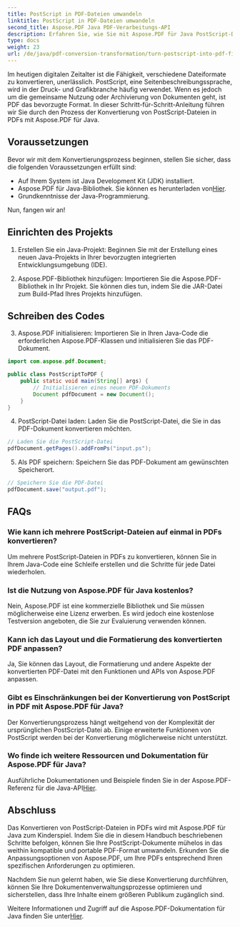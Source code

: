 ```yaml
---
title: PostScript in PDF-Dateien umwandeln
linktitle: PostScript in PDF-Dateien umwandeln
second_title: Aspose.PDF Java PDF-Verarbeitungs-API
description: Erfahren Sie, wie Sie mit Aspose.PDF für Java PostScript-Dateien mühelos in PDFs konvertieren. Folgen Sie unserer Schritt-für-Schritt-Anleitung zur nahtlosen Dateiformatkonvertierung.
type: docs
weight: 23
url: /de/java/pdf-conversion-transformation/turn-postscript-into-pdf-files/
---
```


Im heutigen digitalen Zeitalter ist die Fähigkeit, verschiedene Dateiformate zu konvertieren, unerlässlich. PostScript, eine Seitenbeschreibungssprache, wird in der Druck- und Grafikbranche häufig verwendet. Wenn es jedoch um die gemeinsame Nutzung oder Archivierung von Dokumenten geht, ist PDF das bevorzugte Format. In dieser Schritt-für-Schritt-Anleitung führen wir Sie durch den Prozess der Konvertierung von PostScript-Dateien in PDFs mit Aspose.PDF für Java. 

## Voraussetzungen

Bevor wir mit dem Konvertierungsprozess beginnen, stellen Sie sicher, dass die folgenden Voraussetzungen erfüllt sind:

- Auf Ihrem System ist Java Development Kit (JDK) installiert.
-  Aspose.PDF für Java-Bibliothek. Sie können es herunterladen von[Hier](https://releases.aspose.com/pdf/java/).
- Grundkenntnisse der Java-Programmierung.

Nun, fangen wir an!

## Einrichten des Projekts

1. Erstellen Sie ein Java-Projekt: Beginnen Sie mit der Erstellung eines neuen Java-Projekts in Ihrer bevorzugten integrierten Entwicklungsumgebung (IDE).

2. Aspose.PDF-Bibliothek hinzufügen: Importieren Sie die Aspose.PDF-Bibliothek in Ihr Projekt. Sie können dies tun, indem Sie die JAR-Datei zum Build-Pfad Ihres Projekts hinzufügen.

## Schreiben des Codes

3. Aspose.PDF initialisieren: Importieren Sie in Ihren Java-Code die erforderlichen Aspose.PDF-Klassen und initialisieren Sie das PDF-Dokument.

```java
import com.aspose.pdf.Document;

public class PostScriptToPDF {
    public static void main(String[] args) {
        // Initialisieren eines neuen PDF-Dokuments
        Document pdfDocument = new Document();
    }
}
```

4. PostScript-Datei laden: Laden Sie die PostScript-Datei, die Sie in das PDF-Dokument konvertieren möchten.

```java
// Laden Sie die PostScript-Datei
pdfDocument.getPages().addFromPs("input.ps");
```

5. Als PDF speichern: Speichern Sie das PDF-Dokument am gewünschten Speicherort.

```java
// Speichern Sie die PDF-Datei
pdfDocument.save("output.pdf");
```

## FAQs

### Wie kann ich mehrere PostScript-Dateien auf einmal in PDFs konvertieren?

Um mehrere PostScript-Dateien in PDFs zu konvertieren, können Sie in Ihrem Java-Code eine Schleife erstellen und die Schritte für jede Datei wiederholen.

### Ist die Nutzung von Aspose.PDF für Java kostenlos?

Nein, Aspose.PDF ist eine kommerzielle Bibliothek und Sie müssen möglicherweise eine Lizenz erwerben. Es wird jedoch eine kostenlose Testversion angeboten, die Sie zur Evaluierung verwenden können.

### Kann ich das Layout und die Formatierung des konvertierten PDF anpassen?

Ja, Sie können das Layout, die Formatierung und andere Aspekte der konvertierten PDF-Datei mit den Funktionen und APIs von Aspose.PDF anpassen.

### Gibt es Einschränkungen bei der Konvertierung von PostScript in PDF mit Aspose.PDF für Java?

Der Konvertierungsprozess hängt weitgehend von der Komplexität der ursprünglichen PostScript-Datei ab. Einige erweiterte Funktionen von PostScript werden bei der Konvertierung möglicherweise nicht unterstützt.

### Wo finde ich weitere Ressourcen und Dokumentation für Aspose.PDF für Java?

 Ausführliche Dokumentationen und Beispiele finden Sie in der Aspose.PDF-Referenz für die Java-API[Hier](https://reference.aspose.com/pdf/java/).

## Abschluss

Das Konvertieren von PostScript-Dateien in PDFs wird mit Aspose.PDF für Java zum Kinderspiel. Indem Sie die in diesem Handbuch beschriebenen Schritte befolgen, können Sie Ihre PostScript-Dokumente mühelos in das weithin kompatible und portable PDF-Format umwandeln. Erkunden Sie die Anpassungsoptionen von Aspose.PDF, um Ihre PDFs entsprechend Ihren spezifischen Anforderungen zu optimieren.

Nachdem Sie nun gelernt haben, wie Sie diese Konvertierung durchführen, können Sie Ihre Dokumentenverwaltungsprozesse optimieren und sicherstellen, dass Ihre Inhalte einem größeren Publikum zugänglich sind.

 Weitere Informationen und Zugriff auf die Aspose.PDF-Dokumentation für Java finden Sie unter[Hier](https://reference.aspose.com/pdf/java/).